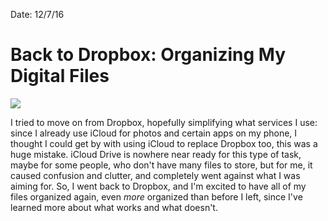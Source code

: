 Date: 12/7/16

# Back to Dropbox: Organizing My Digital Files

![][image-1]

I tried to move on from Dropbox, hopefully simplifying what services I use: since I already use iCloud for photos and certain apps on my phone, I thought I could get by with using iCloud to replace Dropbox too, this was a huge mistake. iCloud Drive is nowhere near ready for this type of task, maybe for some people, who don't have many files to store, but for me, it caused confusion and clutter, and completely went against what I was aiming for. So, I went back to Dropbox, and I'm excited to have all of my files organized again, even *more* organized than before I left, since I've learned more about what works and what doesn't.


[image-1]:	https://cfl.dropboxstatic.com/static/images/index/animation-strips/posters/hero-poster-vfl1gZOAd.png